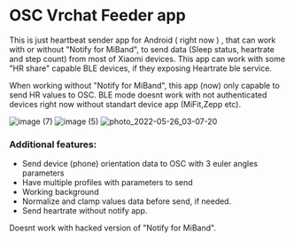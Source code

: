 # OSC  Vrchat Feeder app
This is just heartbeat sender app for Android ( right now ) , that can work with or without "Notify for MiBand", to send data (Sleep status, heartrate and step count) from most of Xiaomi devices. This app can work with some "HR share" capable BLE devices, if they exposing Heartrate ble service.

When working without "Notify for MiBand", this app (now)  only capable to send HR values to OSC. BLE mode doesnt work with not authenticated devices right now without standart device app (MiFit,Zepp etc).



![image (7)](https://user-images.githubusercontent.com/4980321/170388792-91559cd7-0a84-4aec-bf84-05460e65449f.jpg)
![image (5)](https://user-images.githubusercontent.com/4980321/170388797-c7f303e5-ca63-4591-87f3-29ad63d6435e.jpg)
![photo_2022-05-26_03-07-20](https://user-images.githubusercontent.com/4980321/170389090-1a4698aa-5f3e-4dab-ab51-5b333023e693.jpg)

### Additional features:
  - Send device (phone) orientation data to OSC with 3 euler angles parameters
  - Have multiple profiles with parameters to send
  - Working background
  - Normalize and clamp values data before send, if needed.
  - Send heartrate without notify app.

Doesnt work with hacked version of  "Notify for MiBand".
